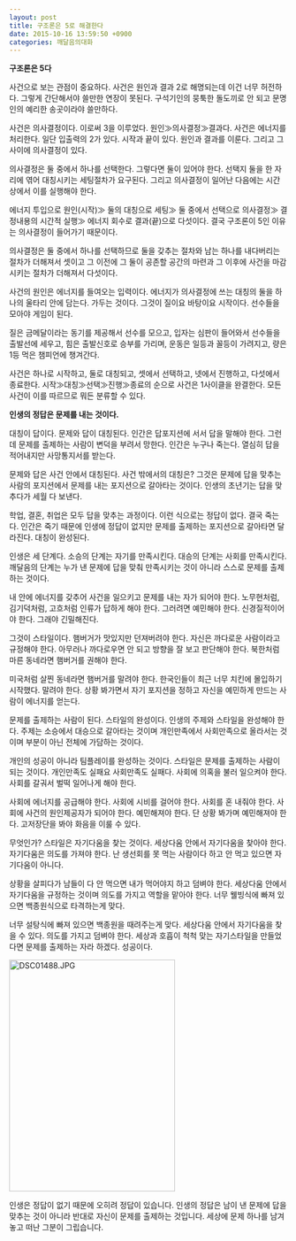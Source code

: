 ```yaml
---
layout: post
title: 구조론은 5로 해결한다
date: 2015-10-16 13:59:50 +0900
categories: 깨달음의대화
---
```

**구조론은 5다**

  


사건으로 보는 관점이 중요하다. 사건은 원인과 결과 2로 해명되는데 이건 너무 허전하다. 그렇게 간단해서야 쓸만한 연장이 못된다. 구석기인의 뭉툭한 돌도끼로 안 되고 문명인의 예리한 송곳이라야 쓸만하다. 

  


사건은 의사결정이다. 이로써 3을 이루었다. 원인≫의사결정≫결과다. 사건은 에너지를 처리한다. 일단 입출력의 2가 있다. 시작과 끝이 있다. 원인과 결과를 이룬다. 그리고 그 사이에 의사결정이 있다. 

  


의사결정은 둘 중에서 하나를 선택한다. 그렇다면 둘이 있어야 한다. 선택지 둘을 한 자리에 엮어 대칭시키는 세팅절차가 요구된다. 그리고 의사결정이 일어난 다음에는 시간 상에서 이를 실행해야 한다. 

  


에너지 투입으로 원인(시작)≫ 둘의 대칭으로 세팅≫ 둘 중에서 선택으로 의사결정≫ 결정내용의 시간적 실행≫ 에너지 회수로 결과(끝)으로 다섯이다. 결국 구조론이 5인 이유는 의사결정이 들어가기 때문이다. 

  


의사결정은 둘 중에서 하나를 선택하므로 둘을 갖추는 절차와 남는 하나를 내다버리는 절차가 더해져서 셋이고 그 이전에 그 둘이 공존할 공간의 마련과 그 이후에 사건을 마감시키는 절차가 더해져서 다섯이다. 

  


사건의 원인은 에너지를 들여오는 입력이다. 에너지가 의사결정에 쓰는 대칭의 둘을 하나의 울타리 안에 담는다. 가두는 것이다. 그것이 질이요 바탕이요 시작이다. 선수들을 모아야 게임이 된다. 

  


질은 금메달이라는 동기를 제공해서 선수를 모으고, 입자는 심판이 들어와서 선수들을 출발선에 세우고, 힘은 출발신호로 승부를 가리며, 운동은 일등과 꼴등이 가려지고, 량은 1등 먹은 챔피언에 챙겨간다. 

  


사건은 하나로 시작하고, 둘로 대칭되고, 셋에서 선택하고, 넷에서 진행하고, 다섯에서 종료한다. 시작≫대칭≫선택≫진행≫종료의 순으로 사건은 1사이클을 완결한다. 모든 사건이 이를 따르므로 뭐든 분류할 수 있다. 

  


  


  


  


**인생의 정답은 문제를 내는 것이다.** 

  


대칭이 답이다. 문제와 답이 대칭된다. 인간은 답포지션에 서서 답을 말해야 한다. 그런데 문제를 출제하는 사람이 변덕을 부려서 망한다. 인간은 누구나 죽는다. 열심히 답을 적어내지만 사망통지서를 받는다. 

  


문제와 답은 사건 안에서 대칭된다. 사건 밖에서의 대칭은? 그것은 문제에 답을 맞추는 사람의 포지션에서 문제를 내는 포지션으로 갈아타는 것이다. 인생의 초년기는 답을 맞추다가 세월 다 보낸다. 

  


학업, 결혼, 취업은 모두 답을 맞추는 과정이다. 이런 식으로는 정답이 없다. 결국 죽는다. 인간은 죽기 때문에 인생에 정답이 없지만 문제를 출제하는 포지션으로 갈아타면 달라진다. 대칭이 완성된다. 

  


인생은 세 단계다. 소승의 단계는 자기를 만족시킨다. 대승의 단계는 사회를 만족시킨다. 깨달음의 단계는 누가 낸 문제에 답을 맞춰 만족시키는 것이 아니라 스스로 문제를 출제하는 것이다. 

  


내 안에 에너지를 갖추어 사건을 일으키고 문제를 내는 자가 되어야 한다. 노무현처럼, 김기덕처럼, 고흐처럼 인류가 답하게 해야 한다. 그러려면 예민해야 한다. 신경질적이어야 한다. 그래야 긴밀해진다. 

  


그것이 스타일이다. 햄버거가 맛있지만 던져버려야 한다. 자신은 까다로운 사람이라고 규정해야 한다. 아무러나 까다로우면 안 되고 방향을 잘 보고 판단해야 한다. 북한처럼 마른 동네라면 햄버거를 권해야 한다. 

  


미국처럼 살찐 동네라면 햄버거를 말려야 한다. 한국인들이 최근 너무 치킨에 몰입하기 시작했다. 말려야 한다. 상황 봐가면서 자기 포지션을 정하고 자신을 예민하게 만드는 사람이 에너지를 얻는다. 

  


문제를 출제하는 사람이 된다. 스타일의 완성이다. 인생의 주제와 스타일을 완성해야 한다. 주제는 소승에서 대승으로 갈아타는 것이며 개인만족에서 사회만족으로 올라서는 것이며 부분이 아닌 전체에 가담하는 것이다. 

  


개인의 성공이 아니라 팀플레이를 완성하는 것이다. 스타일은 문제를 출제하는 사람이 되는 것이다. 개인만족도 실패요 사회만족도 실패다. 사회에 의혹을 불러 일으켜야 한다. 사회를 갈궈서 벌떡 일어나게 해야 한다.

  


사회에 에너지를 공급해야 한다. 사회에 시비를 걸어야 한다. 사회를 혼 내줘야 한다. 사회에 사건의 원인제공자가 되어야 한다. 예민해져야 한다. 단 상황 봐가며 예민해져야 한다. 고저장단을 봐야 화음을 이룰 수 있다. 

  


무엇인가? 스타일은 자기다움을 찾는 것이다. 세상다움 안에서 자기다움을 찾아야 한다. 자기다움은 의도를 가져야 한다. 난 생선회를 못 먹는 사람이다 하고 안 먹고 있으면 자기다움이 아니다. 

  


상황을 살피다가 남들이 다 안 먹으면 내가 먹어야지 하고 덤벼야 한다. 세상다움 안에서 자기다움을 규정하는 것이며 의도를 가지고 역할을 맡아야 한다. 너무 웰빙식에 빠져 있으면 백종원식으로 타격하는게 맞다. 

  


너무 설탕식에 빠져 있으면 백종원을 때려주는게 맞다. 세상다움 안에서 자기다움을 찾을 수 있다. 의도를 가지고 덤벼야 한다. 세상과 호흡이 척척 맞는 자기스타일을 만들었다면 문제를 출제하는 자라 하겠다. 성공이다. 

  



 
 <img src="assets/attach/images/198/215/630/DSC01488.JPG" alt="DSC01488.JPG" width="300" height="419" /> 

  


인생은 정답이 없기 때문에 오히려 정답이 있습니다. 인생의 정답은 남이 낸 문제에 답을 맞추는 것이 아니라 반대로 자신이 문제를 출제하는 것입니다. 세상에 문제 하나를 남겨놓고 떠난 그분이 그립습니다.
